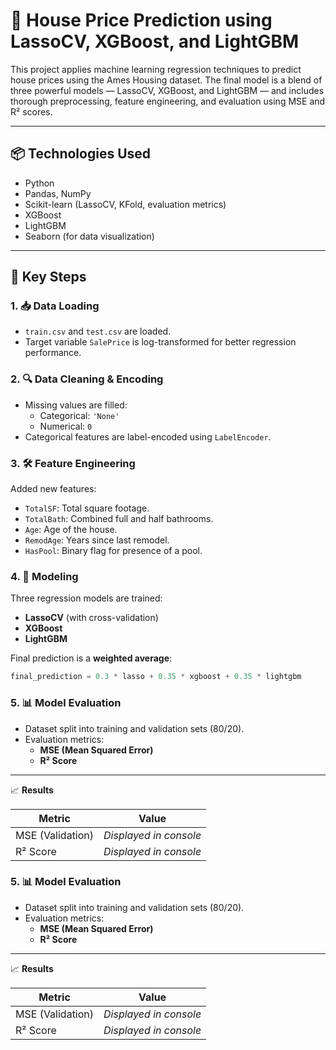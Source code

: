 # 🏡 House Price Prediction using LassoCV, XGBoost, and LightGBM

This project applies machine learning regression techniques to predict house prices using the Ames Housing dataset. The final model is a blend of three powerful models — LassoCV, XGBoost, and LightGBM — and includes thorough preprocessing, feature engineering, and evaluation using MSE and R² scores.

---

## 📦 Technologies Used

- Python
- Pandas, NumPy
- Scikit-learn (LassoCV, KFold, evaluation metrics)
- XGBoost
- LightGBM
- Seaborn (for data visualization)

---

## 🧠 Key Steps

### 1. 📥 Data Loading
- `train.csv` and `test.csv` are loaded.
- Target variable `SalePrice` is log-transformed for better regression performance.

### 2. 🔍 Data Cleaning & Encoding
- Missing values are filled:
  - Categorical: `'None'`
  - Numerical: `0`
- Categorical features are label-encoded using `LabelEncoder`.

### 3. 🛠️ Feature Engineering
Added new features:
- `TotalSF`: Total square footage.
- `TotalBath`: Combined full and half bathrooms.
- `Age`: Age of the house.
- `RemodAge`: Years since last remodel.
- `HasPool`: Binary flag for presence of a pool.

### 4. 🚂 Modeling
Three regression models are trained:
- **LassoCV** (with cross-validation)
- **XGBoost**
- **LightGBM**

Final prediction is a **weighted average**:
```python
final_prediction = 0.3 * lasso + 0.35 * xgboost + 0.35 * lightgbm
```
### 5. 📊 Model Evaluation

- Dataset split into training and validation sets (80/20).
- Evaluation metrics:
  - **MSE (Mean Squared Error)**
  - **R² Score**

---

📈 **Results**

| Metric              | Value                    |
|---------------------|--------------------------|
| MSE (Validation)    | _Displayed in console_   |
| R² Score            | _Displayed in console_   |

### 5. 📊 Model Evaluation

- Dataset split into training and validation sets (80/20).
- Evaluation metrics:
  - **MSE (Mean Squared Error)**
  - **R² Score**

---

📈 **Results**

| Metric              | Value                    |
|---------------------|--------------------------|
| MSE (Validation)    | _Displayed in console_   |
| R² Score            | _Displayed in console_   |